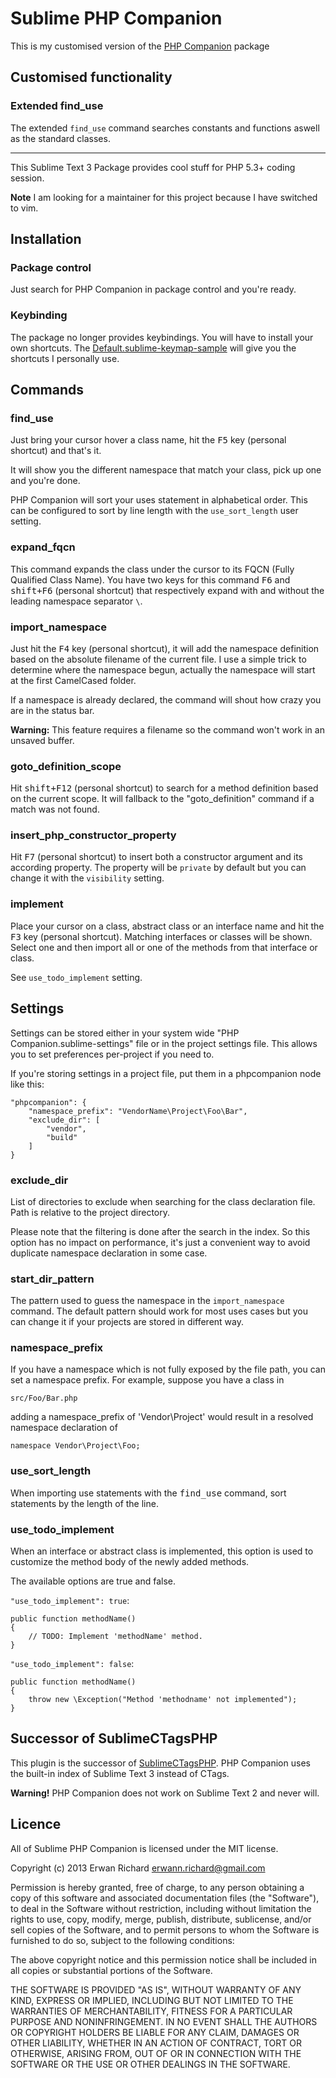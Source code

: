 # Sublime PHP Companion

This is my customised version of the [PHP Companion](https://github.com/erichard/SublimePHPCompanion) package

## Customised functionality

### Extended find_use

The extended ```find_use``` command searches constants and functions aswell as the standard classes.

---

This Sublime Text 3 Package provides cool stuff for PHP 5.3+ coding session.

**Note** I am looking for a maintainer for this project because I have switched to vim.

## Installation

### Package control

Just search for PHP Companion in package control and you're ready.

### Keybinding

The package no longer provides keybindings. You will have to install your own shortcuts. The [Default.sublime-keymap-sample](/Default.sublime-keymap-sample) will give you the shortcuts I personally use.

## Commands

### find_use

Just bring your cursor hover a class name, hit the <kbd>F5</kbd> key (personal shortcut) and that's it.

It will show you the different namespace that match your class, pick up one and you're done.

PHP Companion will sort your uses statement in alphabetical order. This can be
configured to sort by line length with the `use_sort_length` user setting.

### expand_fqcn

This command expands the class under the cursor to its FQCN (Fully Qualified Class Name).
You have two keys for this command <kbd>F6</kbd> and <kbd>shift+F6</kbd> (personal shortcut) that respectively expand
with and without the leading namespace separator `\`.

### import_namespace

Just hit the <kbd>F4</kbd> key (personal shortcut), it will add the namespace definition based on the absolute
filename of the current file. I use a simple trick to determine where the
namespace begun, actually the namespace will start at the first CamelCased
folder.

If a namespace is already declared, the command will shout how crazy you are in
the status bar.

**Warning:** This feature requires a filename so the command won't work in an unsaved buffer.

### goto_definition_scope

Hit <kbd>shift+F12</kbd> (personal shortcut) to search for a method definition based on the current scope. It will fallback to
the "goto_definition" command if a match was not found.

### insert_php_constructor_property

Hit <kbd>F7</kbd> (personal shortcut) to insert both a constructor argument and its according property. The property will be `private` by default but you can change it with the `visibility` setting.

### implement

Place your cursor on a class, abstract class or an interface name and hit the <kbd>F3</kbd> key (personal shortcut). Matching interfaces or classes will be shown. Select one and then import all or one of the methods from that interface or class.

See `use_todo_implement` setting.


## Settings

Settings can be stored either in your system wide "PHP Companion.sublime-settings" file or in the project
settings file. This allows you to set preferences per-project if you need to.

If you're storing settings in a project file, put them in a phpcompanion node like this:

```
"phpcompanion": {
    "namespace_prefix": "VendorName\Project\Foo\Bar",
    "exclude_dir": [
        "vendor",
        "build"
    ]
}
```

### exclude_dir

List of directories to exclude when searching for the class declaration file.
Path is relative to the project directory.

Please note that the filtering is done after the search in the index. So this option has no impact on performance,
it's just a convenient way to avoid duplicate namespace declaration in some case.

### start_dir_pattern

The pattern used to guess the namespace in the `import_namespace` command.
The default pattern should work for most uses cases but you can change it if
your projects are stored in different way.

### namespace_prefix

If you have a namespace which is not fully exposed by the file path, you can set a namespace prefix. For example, suppose you have a class in

```
src/Foo/Bar.php
```

adding a namespace_prefix of 'Vendor\Project' would result in a resolved namespace declaration of

```
namespace Vendor\Project\Foo;
```

### use_sort_length

When importing use statements with the <kbd>find_use</kbd> command, sort statements by the length of the line.

### use_todo_implement

When an interface or abstract class is implemented, this option is used to customize the method body of the newly added methods.

The available options are true and false.

`"use_todo_implement": true`:
```
public function methodName()
{
    // TODO: Implement 'methodName' method.
}
```

`"use_todo_implement": false`:
```
public function methodName()
{
    throw new \Exception("Method 'methodname' not implemented");
}
```

## Successor of SublimeCTagsPHP

This plugin is the successor of [SublimeCTagsPHP](https://github.com/erichard/SublimeCTagsPHP). PHP Companion uses the built-in index of Sublime Text 3 instead of CTags.

**Warning!** PHP Companion does not work on Sublime Text 2 and never will.


## Licence

All of Sublime PHP Companion is licensed under the MIT license.

  Copyright (c) 2013 Erwan Richard <erwann.richard@gmail.com>

  Permission is hereby granted, free of charge, to any person obtaining a copy
  of this software and associated documentation files (the "Software"), to deal
  in the Software without restriction, including without limitation the rights
  to use, copy, modify, merge, publish, distribute, sublicense, and/or sell
  copies of the Software, and to permit persons to whom the Software is
  furnished to do so, subject to the following conditions:

  The above copyright notice and this permission notice shall be included in
  all copies or substantial portions of the Software.

  THE SOFTWARE IS PROVIDED "AS IS", WITHOUT WARRANTY OF ANY KIND, EXPRESS OR
  IMPLIED, INCLUDING BUT NOT LIMITED TO THE WARRANTIES OF MERCHANTABILITY,
  FITNESS FOR A PARTICULAR PURPOSE AND NONINFRINGEMENT. IN NO EVENT SHALL THE
  AUTHORS OR COPYRIGHT HOLDERS BE LIABLE FOR ANY CLAIM, DAMAGES OR OTHER
  LIABILITY, WHETHER IN AN ACTION OF CONTRACT, TORT OR OTHERWISE, ARISING FROM,
  OUT OF OR IN CONNECTION WITH THE SOFTWARE OR THE USE OR OTHER DEALINGS IN
  THE SOFTWARE.
